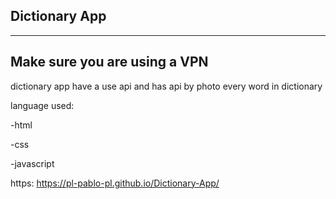 ## Dictionary App
***
## Make sure you are using a VPN

dictionary app have a use api and has api by photo every word in dictionary

language used:

-html

-css

-javascript


 https: https://pl-pablo-pl.github.io/Dictionary-App/

